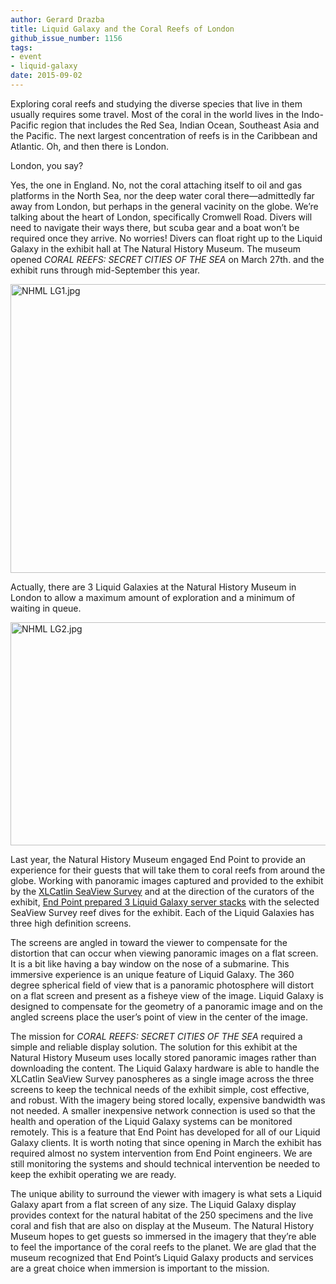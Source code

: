 ```yaml
---
author: Gerard Drazba
title: Liquid Galaxy and the Coral Reefs of London
github_issue_number: 1156
tags:
- event
- liquid-galaxy
date: 2015-09-02
---
```


Exploring coral reefs and studying the diverse species that live in them usually requires some travel. Most of the coral in the world lives in the Indo-Pacific region that includes the Red Sea, Indian Ocean, Southeast Asia and the Pacific. The next largest concentration of reefs is in the Caribbean and Atlantic. Oh, and then there is London.

London, you say?

Yes, the one in England. No, not the coral attaching itself to oil and gas platforms in the North Sea, nor the deep water coral there—​admittedly far away from London, but perhaps in the general vacinity on the globe. We’re talking about the heart of London, specifically Cromwell Road. Divers will need to navigate their ways there, but scuba gear and a boat won’t be required once they arrive. No worries! Divers can float right up to the Liquid Galaxy in the exhibit hall at The Natural History Museum. The museum opened *CORAL REEFS: SECRET CITIES OF THE SEA* on March 27th. and the exhibit runs through mid-September this year.

<img alt="NHML LG1.jpg" height="462px;" src="/blog/2015/09/liquid-galaxy-and-coral-reefs-of-london/image-0.jpeg" style="-webkit-transform: rotate(0.00rad); border: none; transform: rotate(0.00rad);" width="615px;"/>

Actually, there are 3 Liquid Galaxies at the Natural History Museum in London to allow a maximum amount of exploration and a minimum of waiting in queue.

<img alt="NHML LG2.jpg" height="357px;" src="/blog/2015/09/liquid-galaxy-and-coral-reefs-of-london/image-1.jpeg" style="-webkit-transform: rotate(0.00rad); border: none; transform: rotate(0.00rad);" width="589px;"/>

Last year, the Natural History Museum engaged End Point to provide an experience for their guests that will take them to coral reefs from around the globe. Working with panoramic images captured and provided to the exhibit by the [XLCatlin SeaView Survey](http://catlinseaviewsurvey.com/surveys/tab/updates) and at the direction of the curators of the exhibit, [End Point prepared 3 Liquid Galaxy server stacks](https://liquidgalaxy.endpoint.com/) with the selected SeaView Survey reef dives for the exhibit. Each of the Liquid Galaxies has three high definition screens.

The screens are angled in toward the viewer to compensate for the distortion that can occur when viewing panoramic images on a flat screen. It is a bit like having a bay window on the nose of a submarine. This immersive experience is an unique feature of Liquid Galaxy. The 360 degree spherical field of view that is a panoramic photosphere will distort on a flat screen and present as a fisheye view of the image. Liquid Galaxy is designed to compensate for the geometry of a panoramic image and on the angled screens place the user’s point of view in the center of the image.

The mission for *CORAL REEFS: SECRET CITIES OF THE SEA* required a simple and reliable display solution. The solution for this exhibit at the Natural History Museum uses locally stored panoramic images rather than downloading the content. The Liquid Galaxy hardware is able to handle the XLCatlin SeaView Survey panospheres as a single image across the three screens to keep the technical needs of the exhibit simple, cost effective, and robust. With the imagery being stored locally, expensive bandwidth was not needed. A smaller inexpensive network connection is used so that the health and operation of the Liquid Galaxy systems can be monitored remotely. This is a feature that End Point has developed for all of our Liquid Galaxy clients. It is worth noting that since opening in March the exhibit has required almost no system intervention from End Point engineers. We are still monitoring the systems and should technical intervention be needed to keep the exhibit operating we are ready.

The unique ability to surround the viewer with imagery is what sets a Liquid Galaxy apart from a flat screen of any size. The Liquid Galaxy display provides context for the natural habitat of the 250 specimens and the live coral and fish that are also on display at the Museum. The Natural History Museum hopes to get guests so immersed in the imagery that they’re able to feel the importance of the coral reefs to the planet. We are glad that the museum recognized that End Point’s Liquid Galaxy products and services are a great choice when immersion is important to the mission.
